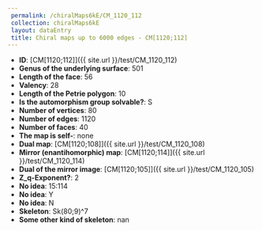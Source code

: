 ```yaml
--- 
 permalink: /chiralMaps6kE/CM_1120_112 
 collection: chiralMaps6kE
 layout: dataEntry
 title: Chiral maps up to 6000 edges - CM[1120;112]
---
```


- **ID**: [CM[1120;112]]({{ site.url }}/test/CM_1120_112)
- **Genus of the underlying surface**: 501
- **Length of the face**: 56
- **Valency**: 28
- **Length of the Petrie polygon**: 10
- **Is the automorphism group solvable?**: S
- **Number of vertices**: 80
- **Number of edges**: 1120
- **Number of faces**: 40
- **The map is self-**: none
- **Dual map**: [CM[1120;108]]({{ site.url }}/test/CM_1120_108)
- **Mirror (enantihomorphic) map**: [CM[1120;114]]({{ site.url }}/test/CM_1120_114)
- **Dual of the mirror image**: [CM[1120;105]]({{ site.url }}/test/CM_1120_105)
- **Z_q-Exponent?**: 2
- **No idea**:  15:114
- **No idea**: Y
- **No idea**: N
- **Skeleton**: Sk(80;9)^7
- **Some other kind of skeleton**: nan
